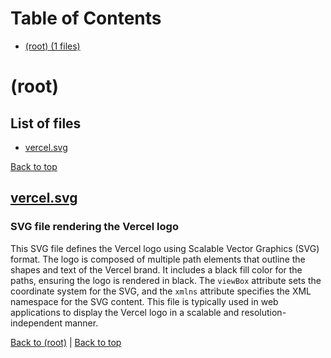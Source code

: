 # Table of Contents

- [(root) (1 files)](#root)
# (root)

## List of files

- [vercel.svg](#vercelsvg)

[Back to top](#table-of-contents)

## [vercel.svg](vercel.svg)

### SVG file rendering the Vercel logo

This SVG file defines the Vercel logo using Scalable Vector Graphics (SVG) format. The logo is composed of multiple path elements that outline the shapes and text of the Vercel brand. It includes a black fill color for the paths, ensuring the logo is rendered in black. The `viewBox` attribute sets the coordinate system for the SVG, and the `xmlns` attribute specifies the XML namespace for the SVG content. This file is typically used in web applications to display the Vercel logo in a scalable and resolution-independent manner.

[Back to (root)](#root) | [Back to top](#table-of-contents)

